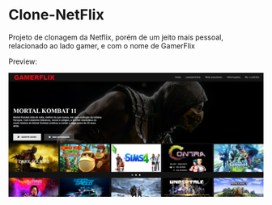 # Clone-NetFlix
Projeto de clonagem da Netflix, porém de um jeito mais pessoal, relacionado ao lado gamer, e com o nome de GamerFlix

Preview:


<img src="img/preview.jpg">